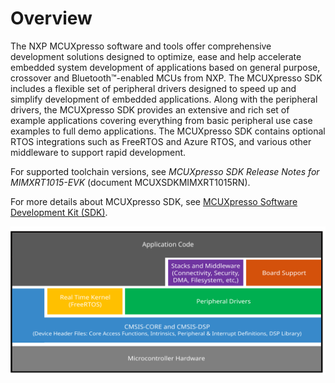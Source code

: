 # Overview

The NXP MCUXpresso software and tools offer comprehensive development solutions designed to optimize, ease and help accelerate embedded system development of applications based on general purpose, crossover and Bluetooth™-enabled MCUs from NXP. The MCUXpresso SDK includes a flexible set of peripheral drivers designed to speed up and simplify development of embedded applications. Along with the peripheral drivers, the MCUXpresso SDK provides an extensive and rich set of example applications covering everything from basic peripheral use case examples to full demo applications. The MCUXpresso SDK contains optional RTOS integrations such as FreeRTOS and Azure RTOS, and various other middleware to support rapid development.

For supported toolchain versions, see *MCUXpresso SDK Release Notes for MIMXRT1015-EVK* \(document MCUXSDKMIMXRT1015RN\).

For more details about MCUXpresso SDK, see [MCUXpresso Software Development Kit \(SDK\)](http://www.nxp.com/products/software-and-tools/run-time-software/mcuxpresso-software-and-tools/mcuxpresso-software-development-kit-sdk:MCUXpresso-SDK).

![](../images/ksdk_layers_20.svg "MCUXpresso SDK layers")

